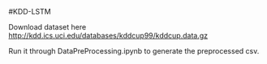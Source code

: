 #KDD-LSTM

Download dataset here http://kdd.ics.uci.edu/databases/kddcup99/kddcup.data.gz

Run it through DataPreProcessing.ipynb to generate the preprocessed csv.
